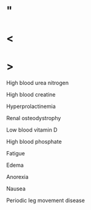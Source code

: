 # "

# <

# >

High blood urea nitrogen

High blood creatine

Hyperprolactinemia

Renal osteodystrophy

Low blood vitamin D

High blood phosphate

Fatigue

Edema

Anorexia

Nausea

Periodic leg movement disease
